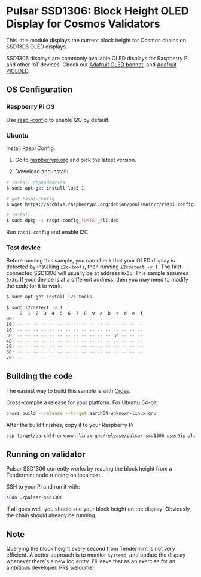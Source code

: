 # Pulsar SSD1306: Block Height OLED Display for Cosmos Validators

This little module displays the current block height for Cosmos chains on SSD1306 OLED displays.

SSD1306 displays are commonly available OLED displays for Raspberry Pi and other IoT devices. Check out [Adafruit OLED bonnet](https://www.adafruit.com/product/3531), and [Adafruit PiOLDED](https://www.adafruit.com/product/3527).

## OS Configuration

### Raspberry Pi OS

Use [raspi-config](https://www.raspberrypi.org/documentation/configuration/raspi-config.md) to enable I2C by default.

### Ubuntu

Install Raspi Config:

1. Go to [raspberrypi.org](https://archive.raspberrypi.org/debian/pool/main/r/raspi-config/) and pick the latest version.

2. Download and install:

```sh
# install dependencies
$ sudo apt-get install lua5.1

# get raspi-config
$ wget https://archive.raspberrypi.org/debian/pool/main/r/raspi-config/raspi-config_[DATE]_all.deb

# install
$ sudo dpkg -i raspi-config_[DATE]_all.deb
```

Run `raspi-config` and enable I2C.

### Test device

Before running this sample, you can check that your OLED display is detected by installing `i2c-tools`, then running `i2cdetect -y 1`. The first connected SSD1306 will usually be at address `0x3c`. This sample assumes `0x3c`. If your device is at a different address, then you may need to modify the code for it to work.

```sh
$ sudo apt-get install i2c-tools

$ sudo i2cdetect -y 1
     0  1  2  3  4  5  6  7  8  9  a  b  c  d  e  f
00:          -- -- -- -- -- -- -- -- -- -- -- -- --
10: -- -- -- -- -- -- -- -- -- -- -- -- -- -- -- --
20: -- -- -- -- -- -- -- -- -- -- -- -- -- -- -- --
30: -- -- -- -- -- -- -- -- -- -- -- -- 3c -- -- --
40: -- -- -- -- -- -- -- -- -- -- -- -- -- -- -- --
50: -- -- -- -- -- -- -- -- -- -- -- -- -- -- -- --
60: -- -- -- -- -- -- -- -- -- -- -- -- -- -- -- --
70: -- -- -- -- -- -- -- --
```

## Building the code

The easiest way to build this sample is with [Cross](https://github.com/rust-embedded/cross). 

Cross-compile a release for your platform. For Ubuntu 64-bit:

```sh
cross build --release --target aarch64-unknown-linux-gnu
```

After the build finishes, copy it to your Raspberry Pi

```sh
scp target/aarch64-unknown-linux-gnu/release/pulsar-ssd1306 user@ip:/home/user
```

## Running on validator

Pulsar SSD1306 currently works by reading the block height from a Tendermint node running on localhost.

SSH to your Pi and run it with:

```sh
sudo ./pulsar-ssd1306
```

If all goes well, you should see your block height on the display! Obviously, the chain should already be running.

## Note

Querying the block height every second from Tendermint is not very efficient. A better approach is to monitor `systemd`, and update the display whenever there's a new log entry. I'll leave that as an exercise for an ambitious developer. PRs welcome!
